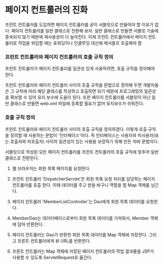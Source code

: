 # 페이지 컨트롤러의 진화

프런트 컨트롤러를 도입하면 페이지 컨트롤러를 굳이 서블릿으로 만들어야 할 이유가 없다.
페이지 컨트롤러를 일반 클래스로 전환해 보자. 일반 클래스로 만들면 서블릿 기술에
종속되지 않기 때문에 재사용성이 더 높아진다. 이제 프런트 컨트롤러에서 페이지 컨트롤러로
작업을 위임할 때는 포워딩이나 인클루딩 대신에 메서들르 호출해야 함


### 프런트 컨트롤러와 페이지 컨트롤러의 호출 규칙 정의

프런트 컨트롤러가 페이지 컨트롤러를 일관성 있게 사용하려면, 호출 규칙을
정의해야 한다.

프런트 컨트롤러와 페이지 컨트롤러 사이의 호츌 규칙을 문법으로 정의해 두면 개발자들은
그 규칙에 따라 해당 클래스를 작성하고 호출하면 되기 때문에 프로그래밍의 일관성을 확보할 수 있어
유지 보수에 도움이 된다. 또한 페이지 컨트롤러를 서블릿이 아닌 일반 클래스로 만들면 web.xml 파일에
등록할 필요가 없어 유지보수가 쉬워진다.


### 호출 규칙 정의

프런트 컨트롤러와 페이지 컨트롤러 사이의 호출 규칙을 정의하겠다.
이렇게 호출 규칙을 정의할 때 사용하는 문법이 '인터페이스'이다.
즉 인터페이스는 사용자와 피사용자(또는 호출자와 피호출자) 사이의 일관성이 있는 
사용을 보장하기 위해 만든 자바 문법이다.

서블릿으로 작성된 모든 페이지 컨트롤러를 프런트 컨트롤러의 호츌 규칙에 맞추어 일반 클래스로
전환한다. 

1. 웹 브라우저는 회원 목록 페이지를 요청한다.
2. 프런트 컨트롤러 'DispatcherServlet'은 회원 목록 요청 처리를 담당하는 페이지 컨트롤러를
호출 한다. 이때 데이터를 주고 받을 바구니 역할을 할 Map 객체를 넘긴다.
   
3. 페이지 컨트롤러 'MemberListController'는 Dao에게 회원 목록 데이터를 요청한다.
4. MemberDao는 데이터베이스로부터 회원 목록 데이터를 가져와서, Member 객체에 담아 반환한다.
5. 페이지 컨트롤러는 Dao가 반환한 회원 목록 데이터를 Map 객체에 저장한다.
그리고 프론트 컨트롤러에게 뷰 URL를 반환한다.
   
6. 프론트 컨트롤러는 Map 객체에 저장된 페이지 컨트롤러의 작업 결과물을 JSP가 사용할 수 있도록
ServletRequest로 옮긴다.
   
